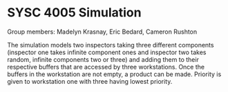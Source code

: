 # SYSC 4005 Simulation
Group members: Madelyn Krasnay, Eric Bedard, Cameron Rushton

The simulation models two inspectors taking three different components (inspector one takes infinite component ones and inspector two takes
random, infinite components two or three) and adding them to their respective buffers that are accessed by three workstations. 
Once the buffers in the workstation are not empty, a product can be made. Priority is given to workstation one with three having lowest priority.
